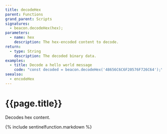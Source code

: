 ```yaml
---
title: decodeHex
parent: Functions
grand_parent: Scripts
signatures:
  - beacon.decodeHex(hex);
parameters:
  - name: hex
    description: The hex-encoded content to decode.
return:
  - type: String
    description: The decoded binary data.
examples:
  - title: Decode a hello world message
    code: "const decoded = beacon.decodeHex('48656C6C6F20576F726C64');\nbeacon.debugPrint(decoded); // Outputs \"Hello World\""
seealso:
  - encodeHex
---
```

# {{page.title}}

Decodes hex content. 

{% include sentinelfunction.markdown %}
